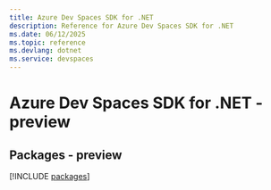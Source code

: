 ```yaml
---
title: Azure Dev Spaces SDK for .NET
description: Reference for Azure Dev Spaces SDK for .NET
ms.date: 06/12/2025
ms.topic: reference
ms.devlang: dotnet
ms.service: devspaces
---
```

# Azure Dev Spaces SDK for .NET - preview
## Packages - preview
[!INCLUDE [packages](dev-spaces-index.md)]
